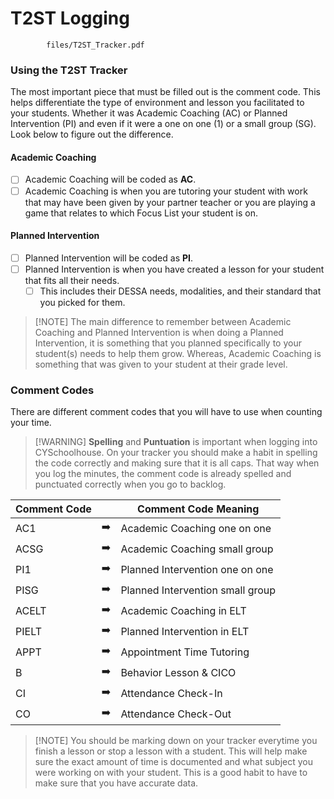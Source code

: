 # T2ST Logging


```pdf
		files/T2ST_Tracker.pdf
```

### Using the T2ST Tracker

The most important piece that must be filled out is the comment code. This helps differentiate the type of environment and lesson you facilitated to your students. Whether it was Academic Coaching (AC) or Planned Intervention (PI) and even if it were a one on one (1) or a small group (SG). Look below to figure out the difference.

<!-- tabs:start -->

#### **Academic Coaching**

- [ ] Academic Coaching will be coded as **AC**. 
- [ ] Academic Coaching is when you are tutoring your student with work that may have been given by your partner teacher or you are playing a game that relates to which Focus List your student is on. 

#### **Planned Intervention**

- [ ] Planned Intervention will be coded as **PI**.
- [ ] Planned Intervention is when you have created a lesson for your student that fits all their needs. 
	- [ ] This includes their DESSA needs, modalities, and their standard that you picked for them. 

<!-- tabs:end --> 

> [!NOTE] The main difference to remember between Academic Coaching and Planned Intervention is when doing a Planned Intervention, it is something that you planned specifically to your student(s) needs to help them grow. Whereas, Academic Coaching is something that was given to your student at their grade level.

### Comment Codes

There are different comment codes that you will have to use when counting your time. 

> [!WARNING] **Spelling** and **Puntuation** is important when logging into CYSchoolhouse. On your tracker you should make a habit in spelling the code correctly and making sure that it is all caps. That way when you log the minutes, the comment code is already spelled and punctuated correctly when you go to backlog. 

| Comment Code 	|               | Comment Code Meaning |
|------------|---------------|---------------|
| AC1    		| :arrow_right: | Academic Coaching one on one           |
| ACSG   		| :arrow_right: | Academic Coaching small group |
| PI1   		| :arrow_right: | Planned Intervention one on one   |
| PISG			| :arrow_right:	| Planned Intervention small group|
| ACELT			| :arrow_right:	| Academic Coaching in ELT |
| PIELT			| :arrow_right: | Planned Intervention in ELT |
| APPT 			| :arrow_right: | Appointment Time Tutoring |
| B 			| :arrow_right: | Behavior Lesson & CICO |
| CI 			| :arrow_right: | Attendance Check-In |
| CO 			| :arrow_right: | Attendance Check-Out |

> [!NOTE] You should be marking down on your tracker everytime you finish a lesson or stop a lesson with a student. This will help make sure the exact amount of time is documented and what subject you were working on with your student. This is a good habit to have to make sure that you have accurate data. 
